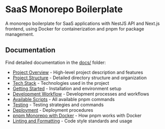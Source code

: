 # SaaS Monorepo Boilerplate

A monorepo boilerplate for SaaS applications with NestJS API and Next.js frontend, using Docker for containerization and pnpm for package management.

## Documentation

Find detailed documentation in the [docs/](docs/) folder:

- [Project Overview](docs/overview.md) - High-level project description and features
- [Project Structure](docs/project-structure.md) - Detailed directory structure and organization
- [Tech Stack](docs/tech-stack.md) - Technologies used in the project
- [Getting Started](docs/getting-started.md) - Installation and environment setup
- [Development Workflow](docs/development.md) - Development processes and workflows
- [Available Scripts](docs/scripts.md) - All available pnpm commands
- [Testing](docs/testing.md) - Testing strategies and commands
- [Deployment](docs/deployment.md) - Deployment procedures
- [pnpm Monorepo with Docker](docs/pnpm-docker.md) - How pnpm works with Docker
- [Linting and Formatting](docs/linting-and-formatting.md) - Code style standards and usage
